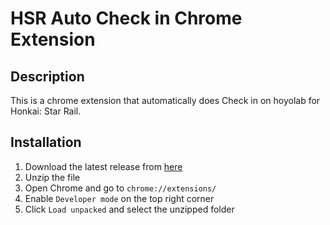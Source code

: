 # HSR Auto Check in Chrome Extension

## Description

This is a chrome extension that automatically does Check in on hoyolab for Honkai: Star Rail.

## Installation

1. Download the latest release from [here](https://github.com/gorden0929/hsr-daily-checkin/releases)
2. Unzip the file
3. Open Chrome and go to `chrome://extensions/`
4. Enable `Developer mode` on the top right corner
5. Click `Load unpacked` and select the unzipped folder